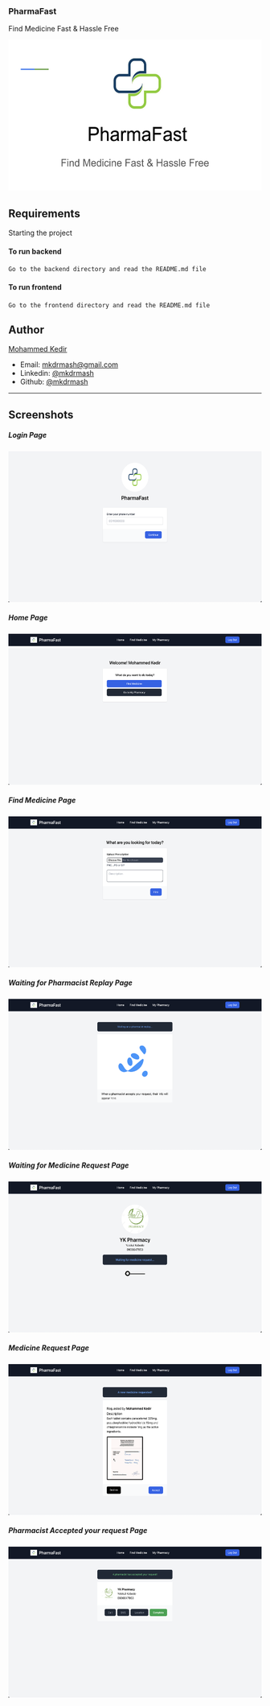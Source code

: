 ### PharmaFast
Find Medicine Fast & Hassle Free

<img src="./images/logo.png" height="300">

## Requirements

Starting the project

#### To run backend

    Go to the backend directory and read the README.md file

#### To run frontend

    Go to the frontend directory and read the README.md file

## Author
[Mohammed Kedir](https://linkedin.com/in/mkdrmash)
- Email: [mkdrmash@gmail.com](mailto:mkdrmash@gmail.com)
- Linkedin: [@mkdrmash](https://linkedin.com/in/mkdrmash)
- Github: [@mkdrmash](https://github.com/mkdrmash)

---
## Screenshots
##### Login Page
<img src="./images/login-page-ui.png" height="300">

##### Home Page
<img src="./images/home-page-ui.png" height="300">

##### Find Medicine Page
<img src="./images/find-medicine-page-ui.png" height="300">

##### Waiting for Pharmacist Replay Page
<img src="./images/waiting-for-pharmacist-replay-page-ui.png" height="300">

##### Waiting for Medicine Request Page
<img src="./images/waiting-for-medicine-request-page-ui.png" height="300">

##### Medicine Request Page
<img src="./images/medicine-request-page-ui.png" height="300">

##### Pharmacist Accepted your request Page
<img src="./images/pharmacist-accepted-your-request-page-ui.png" height="300">
